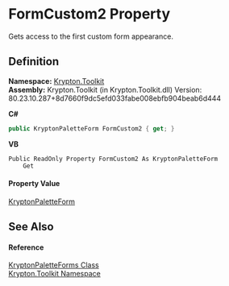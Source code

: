 # FormCustom2 Property


Gets access to the first custom form appearance.



## Definition
**Namespace:** <a href="79d2eac2-21f4-54ff-7552-b20c33c30600.md">Krypton.Toolkit</a>  
**Assembly:** Krypton.Toolkit (in Krypton.Toolkit.dll) Version: 80.23.10.287+8d7660f9dc5efd033fabe008ebfb904beab6d444

**C#**
``` C#
public KryptonPaletteForm FormCustom2 { get; }
```
**VB**
``` VB
Public ReadOnly Property FormCustom2 As KryptonPaletteForm
	Get
```



#### Property Value
<a href="072c2d08-92ec-1f96-694b-4a376f1fa9b7.md">KryptonPaletteForm</a>

## See Also


#### Reference
<a href="bb797134-6f9e-7e2e-6109-251a4cdec964.md">KryptonPaletteForms Class</a>  
<a href="79d2eac2-21f4-54ff-7552-b20c33c30600.md">Krypton.Toolkit Namespace</a>  
